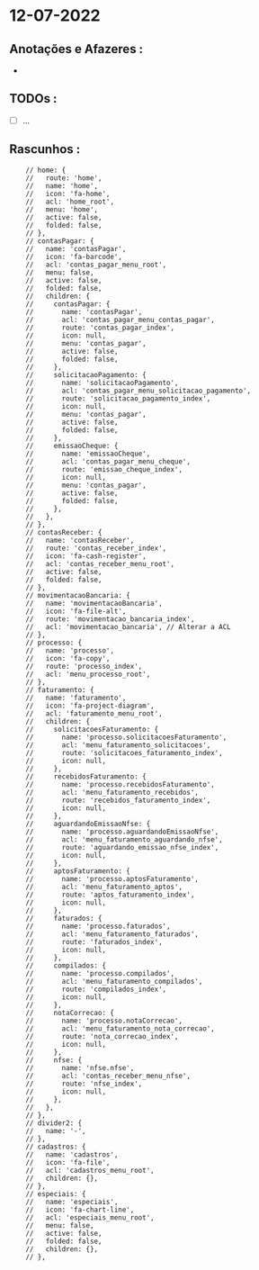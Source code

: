 # 12-07-2022



## Anotações e Afazeres :
- 


## TODOs :
- [ ] ...



## Rascunhos :

        // home: {
        //   route: 'home',
        //   name: 'home',
        //   icon: 'fa-home',
        //   acl: 'home_root',
        //   menu: 'home',
        //   active: false,
        //   folded: false,
        // },
        // contasPagar: {
        //   name: 'contasPagar',
        //   icon: 'fa-barcode',
        //   acl: 'contas_pagar_menu_root',
        //   menu: false,
        //   active: false,
        //   folded: false,
        //   children: {
        //     contasPagar: {
        //       name: 'contasPagar',
        //       acl: 'contas_pagar_menu_contas_pagar',
        //       route: 'contas_pagar_index',
        //       icon: null,
        //       menu: 'contas_pagar',
        //       active: false,
        //       folded: false,
        //     },
        //     solicitacaoPagamento: {
        //       name: 'solicitacaoPagamento',
        //       acl: 'contas_pagar_menu_solicitacao_pagamento',
        //       route: 'solicitacao_pagamento_index',
        //       icon: null,
        //       menu: 'contas_pagar',
        //       active: false,
        //       folded: false,
        //     },
        //     emissaoCheque: {
        //       name: 'emissaoCheque',
        //       acl: 'contas_pagar_menu_cheque',
        //       route: 'emissao_cheque_index',
        //       icon: null,
        //       menu: 'contas_pagar',
        //       active: false,
        //       folded: false,
        //     },
        //   },
        // },
        // contasReceber: {
        //   name: 'contasReceber',
        //   route: 'contas_receber_index',
        //   icon: 'fa-cash-register',
        //   acl: 'contas_receber_menu_root',
        //   active: false,
        //   folded: false,
        // },
        // movimentacaoBancaria: {
        //   name: 'movimentacaoBancaria',
        //   icon: 'fa-file-alt',
        //   route: 'movimentacao_bancaria_index',
        //   acl: 'movimentacao_bancaria', // Alterar a ACL
        // },
        // processo: {
        //   name: 'processo',
        //   icon: 'fa-copy',
        //   route: 'processo_index',
        //   acl: 'menu_processo_root',
        // },
        // faturamento: {
        //   name: 'faturamento',
        //   icon: 'fa-project-diagram',
        //   acl: 'faturamento_menu_root',
        //   children: {
        //     solicitacoesFaturamento: {
        //       name: 'processo.solicitacoesFaturamento',
        //       acl: 'menu_faturamento_solicitacoes',
        //       route: 'solicitacoes_faturamento_index',
        //       icon: null,
        //     },
        //     recebidosFaturamento: {
        //       name: 'processo.recebidosFaturamento',
        //       acl: 'menu_faturamento_recebidos',
        //       route: 'recebidos_faturamento_index',
        //       icon: null,
        //     },
        //     aguardandoEmissaoNfse: {
        //       name: 'processo.aguardandoEmissaoNfse',
        //       acl: 'menu_faturamento_aguardando_nfse',
        //       route: 'aguardando_emissao_nfse_index',
        //       icon: null,
        //     },
        //     aptosFaturamento: {
        //       name: 'processo.aptosFaturamento',
        //       acl: 'menu_faturamento_aptos',
        //       route: 'aptos_faturamento_index',
        //       icon: null,
        //     },
        //     faturados: {
        //       name: 'processo.faturados',
        //       acl: 'menu_faturamento_faturados',
        //       route: 'faturados_index',
        //       icon: null,
        //     },
        //     compilados: {
        //       name: 'processo.compilados',
        //       acl: 'menu_faturamento_compilados',
        //       route: 'compilados_index',
        //       icon: null,
        //     },
        //     notaCorrecao: {
        //       name: 'processo.notaCorrecao',
        //       acl: 'menu_faturamento_nota_correcao',
        //       route: 'nota_correcao_index',
        //       icon: null,
        //     },
        //     nfse: {
        //       name: 'nfse.nfse',
        //       acl: 'contas_receber_menu_nfse',
        //       route: 'nfse_index',
        //       icon: null,
        //     },
        //   },
        // },
        // divider2: {
        //   name: '-',
        // },
        // cadastros: {
        //   name: 'cadastros',
        //   icon: 'fa-file',
        //   acl: 'cadastros_menu_root',
        //   children: {},
        // },
        // especiais: {
        //   name: 'especiais',
        //   icon: 'fa-chart-line',
        //   acl: 'especiais_menu_root',
        //   menu: false,
        //   active: false,
        //   folded: false,
        //   children: {},
        // },